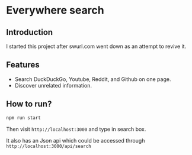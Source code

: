 # Everywhere search

## Introduction
I started this project after swurl.com went down as an attempt to revive it.


## Features
- Search DuckDuckGo, Youtube, Reddit, and Github on one page.
- Discover unrelated information. 

## How to run?

```cmd
npm run start
```

Then visit `http://localhost:3000` and type in search box.

It also has an Json api which could be accessed through `http://localhost:3000/api/search`

